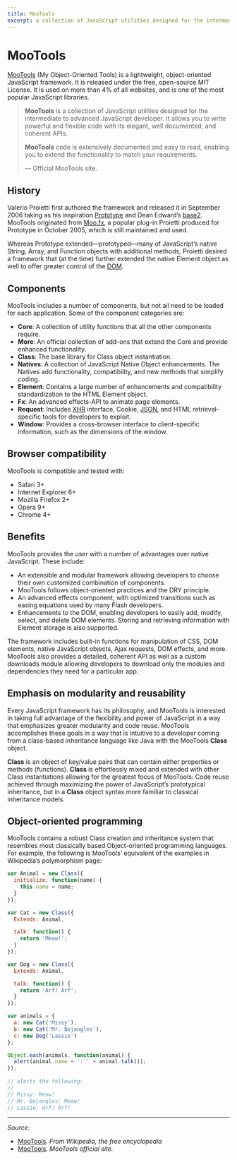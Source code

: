 ```yaml
---
title: MooTools
excerpt: a collection of JavaScript utilities designed for the intermediate to advanced JavaScript developer. It allows you to write powerful and flexible code with its elegant, well documented, and coherent APIs
---
```


# MooTools

[MooTools](http://mootools.net/) (My Object-Oriented Tools) is a lightweight, object-oriented JavaScript framework. It is released under the free, open-source MIT License. It is used on more than 4% of all websites, and is one of the most popular JavaScript libraries.

> **MooTools** is a collection of JavaScript utilities designed for the intermediate to advanced JavaScript developer. It allows you to write powerful and flexible code with its elegant, well documented, and coherent APIs.
> 
> **MooTools** code is extensively documented and easy to read, enabling you to extend the functionality to match your requirements.
>
> — Official MooTools site.

## History

Valerio Proietti first authored the framework and released it in September 2006 taking as his inspiration [Prototype](/_glossary/PROTOTYPE.md) and Dean Edward’s [base2](http://code.google.com/p/base2/). MooTools originated from [Moo.fx](https://en.wikipedia.org/wiki/Moo.fx), a popular plug-in Proietti produced for Prototype in October 2005, which is still maintained and used.

Whereas Prototype extended—prototyped—many of JavaScript’s native String, Array, and Function objects with additional methods, Proietti desired a framework that (at the time) further extended the native Element object as well to offer greater control of the [DOM](/_glossary/DOM.md).

## Components

MooTools includes a number of components, but not all need to be loaded for each application. Some of the component categories are:

- **Core**: A collection of utility functions that all the other components require.
- **More**: An official collection of add-ons that extend the Core and provide enhanced functionality.
- **Class**: The base library for Class object instantiation.
- **Natives**: A collection of JavaScript Native Object enhancements. The Natives add functionality, compatibility, and new methods that simplify coding.
- **Element**: Contains a large number of enhancements and compatibility standardization to the HTML Element object.
- **Fx**: An advanced effects-API to animate page elements.
- **Request**: Includes [XHR](/_glossary/XHR.md) interface, Cookie, [JSON](/_glossary/JSON.md), and HTML retrieval-specific tools for developers to exploit.
- **Window**: Provides a cross-browser interface to client-specific information, such as the dimensions of the window.

## Browser compatibility

MooTools is compatible and tested with:

- Safari 3+
- Internet Explorer 6+
- Mozilla Firefox 2+
- Opera 9+
- Chrome 4+

## Benefits

MooTools provides the user with a number of advantages over native JavaScript. These include:

- An extensible and modular framework allowing developers to choose their own customized combination of components.
- MooTools follows object-oriented practices and the DRY principle.
- An advanced effects component, with optimized transitions such as easing equations used by many Flash developers.
- Enhancements to the DOM, enabling developers to easily add, modify, select, and delete DOM elements. Storing and retrieving information with Element storage is also supported.

The framework includes built-in functions for manipulation of CSS, DOM elements, native JavaScript objects, Ajax requests, DOM effects, and more. MooTools also provides a detailed, coherent API as well as a custom downloads module allowing developers to download only the modules and dependencies they need for a particular app.

## Emphasis on modularity and reusability

Every JavaScript framework has its philosophy, and MooTools is interested in taking full advantage of the flexibility and power of JavaScript in a way that emphasizes greater modularity and code reuse. MooTools accomplishes these goals in a way that is intuitive to a developer coming from a class-based inheritance language like Java with the MooTools **Class** object.

**Class** is an object of key/value pairs that can contain either properties or methods (functions). **Class** is effortlessly mixed and extended with other Class instantiations allowing for the greatest focus of MooTools: Code reuse achieved through maximizing the power of JavaScript’s prototypical inheritance, but in a **Class** object syntax more familiar to classical inheritance models.

## Object-oriented programming

MooTools contains a robust Class creation and inheritance system that resembles most classically based Object-oriented programming languages. For example, the following is MooTools’ equivalent of the examples in Wikipedia’s polymorphism page:

```js
var Animal = new Class({
  initialize: function(name) {
    this.name = name;
  }
});

var Cat = new Class({
  Extends: Animal,

  talk: function() {
    return 'Meow!';
  }
});

var Dog = new Class({
  Extends: Animal,

  talk: function() {
    return 'Arf! Arf';
  }
});

var animals = {
  a: new Cat('Missy'),
  b: new Cat('Mr. Bojangles'),
  c: new Dog('Lassie')
};

Object.each(animals, function(animal) {
  alert(animal.name + ': ' + animal.talk());
});
 
// alerts the following:
//
// Missy: Meow!
// Mr. Bojangles: Meow!
// Lassie: Arf! Arf!
```

----------

*Source:*

- [MooTools](https://en.wikipedia.org/wiki/MooTools)*. From Wikipedia, the free encyclopedia*
- [MooTools](http://mootools.net/)*. MooTools official site.*
